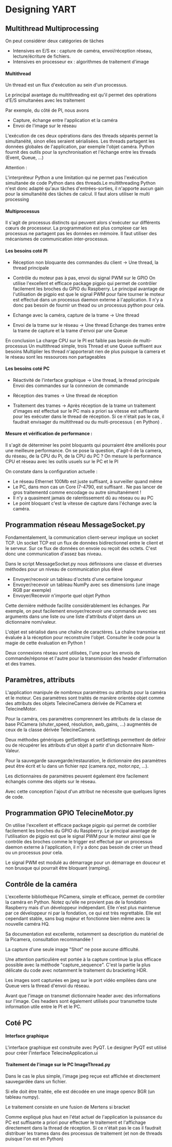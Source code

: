 # Designing YART

## Multithread Multiprocessing

On peut considérer deux catégories de tâches
- Intensives en E/S ex : capture de caméra, envoi/réception réseau, lecture/écriture de fichiers.
- Intensives en processeur ex : algorithmes de traitement d'image

#### Multithread 

Un thread est un flux d'exécution au sein d'un processus.

Le principal avantage du multithreading est qu'il permet des opérations d'E/S simultanées avec les traitement

Par exemple, du côté de PI, nous avons

- Capture, échange entre l'application et la caméra
-  Envoi de l'image sur le réseau

L'exécution de ces deux opérations dans des threads séparés permet la simultanéité, sinon elles seraient sérialisées. Les threads partagent les données globales de l'application, par exemple l'objet caméra. Python fournit des outils pour la synchronisation et l'échange entre les threads (Event, Queue, ...)

Attention :

L'interpréteur Python a une limitation qui ne permet pas l'exécution simultanée de code Python dans des threads.Le multithreading Python n'est donc adapté qu'aux tâches d'entrées-sorties, il n'apporte aucun gain pour la simultanéité des tâches de calcul. Il faut alors utiliser le multi processing

#### Multiprocessus

Il s'agit de processus distincts qui peuvent alors s'exécuter sur différents cœurs de processeur.
La programmation est plus complexe car les processus ne partagent pas les données en mémoire.
Il faut utiliser des mécanismes de communication inter-processus.

#### Les besoins coté PI

- Réception non bloquante des commandes du client -> Une thread, la thread principale


- Contrôle du moteur pas à pas, envoi du signal PWM sur le GPIO 
  On utilise l'excellent et efficace package pigpio qui permet de contrôler facilement les broches du GPIO du Raspberry.
  Le principal avantage de l'utilisation de pigpio est que le signal PWM pour faire tourner le moteur est effectué dans un processus daemon externe à l'application. Il n'y a donc pas besoin de fournir un thead ou un processus python pour cela.

- Echange avec la caméra, capture de la trame -> Une thread


- Envoi de la trame sur le réseau -> Une thread
  Echange des trames entre la trame de capture et la trame d'envoi par une Queue

En conclusion La charge CPU sur le PI est faible pas besoin de multi-processus
Un multithread simple, trois Thread et une Queue suffisent aux besoins
Multiplier les thread n'apporterait rien de plus puisque la camera et le réseau sont les ressources  non partageables

#### Les besoins coté PC

- Réactivité de l'interface graphique -> Une thread, la thread principale
  Envoi des commandes sur la connexion de commande

- Réception des trames -> Une thread de réception
- Traitement des trames -> Après  réception de la trame un traitement d'images est effectué sur le PC mais a priori sa vitesse est suffisante pour les exécuter dans le thread de réception. Si ce n'était pas le cas, il faudrait envisager du multithread ou du multi-processus ( en Python) .

#### Mesure et vérification de performance :

Il s'agit de déterminer les point bloquants qui pourraient être améliorés pour une meilleure performance. On se pose la question, d'agit-il de la camera, du réseau, de la CPU du Pi,  de la CPU du PC  ? On mesure la performance CPU et réseau avec les outils usuels sur le PC et le PI

On constate dans la configuration actuelle :

- Le réseau Ethernet 100Mb est juste suffisant, à surveiller quand même
- Le PC, dans mon cas un Core I7-4790,  est suffisant . Ne pas lancer de gros traitementd comme encodage ou autre simultanément !
- Il n'y a quasiment jamais de ralentissement dû au réseau ou au PC 
- Le point bloquant c'est la vitesse de capture dans l'échange avec la caméra.



## Programmation réseau MessageSocket.py

Fondamentalement, la communication client-serveur implique un socket TCP. Un socket TCP est un flux de données bidirectionnel entre le client et le serveur. Sur ce flux de données on envoie ou reçoit des octets. C'est donc une communication d'assez bas niveau.

Dans le script MessageSocket.py  nous définissons une classe et diverses méthodes pour un niveau de communication plus élevé

- Envoyer/recevoir un tableau d'octets d'une certaine longueur
- Envoyer/recevoir un tableau NumPy avec ses dimensions (une image RGB par exemple)
- Envoyer/Recevoir n'importe quel objet Python 

Cette dernière méthode facilite considérablement les échanges. Par exemple, on peut facilement envoyer/recevoir une commande avec ses arguments dans une liste ou une liste d'attributs d'objet dans un dictionnaire nom/valeur.

L'objet est sérialisé dans une chaîne de caractères. La chaîne transmise est évaluée à la réception pour reconstruire l'objet. Consulter le code pour la magie de cette évaluation en Python !

Deux connexions réseau sont utilisées, l'une pour les envois de commande/réponse et l'autre pour la transmission des header d'information et des trames.

## Paramètres, attributs

L'application manipule de nombreux paramètres ou attributs pour la caméra et le moteur. Ces paramètres sont traités de manière orientée objet comme des attributs des objets TelecineCamera dérivée de PiCamera  et TelecineMotor.

Pour la caméra, ces paramètres comprennent les attributs de la classe de base PiCamera (shuter_speed, résolution, awb_gains, ...) augmentés de ceux de la classe dérivée TelecineCamera.

Deux méthodes génériques getSettings et setSettings permettent de définir ou de récupérer les attributs d'un objet à partir d'un dictionnaire Nom-Valeur.

Pour la sauvegarde sauvegarde/restauration, le dictionnaire des paramètres peut être écrit et lu dans un fichier npz (camera.npz, motor.npz, ...).

Les dictionnaires de paramètres peuvent également être facilement échangés comme des objets  sur le réseau.

Avec cette conception l'ajout d'un attribut ne nécessite que quelques lignes de code.

## Programmation GPIO TelecineMotor.py

On utilise l'excellent et efficace package pigpio qui permet de contrôler facilement les broches du GPIO du Raspberry.
Le principal avantage de l'utilisation de pigpio est que le signal PWM pour le moteur ainsi que le contrôle des broches comme le trigger est effectué  par un processus daemon externe à l'application, il n'y a donc pas besoin de créer un thead ou un processus pour cela.

Le signal PWM est modulé au démarrage pour un démarrage en douceur et non brusque qui pourrait être bloquant (ramping).

## Contrôle de la caméra  

L'excellente bibliothèque PiCamera, simple et efficace, permet de contrôler la caméra en Python. Notez qu'elle ne provient pas de la fondation Raspberry mais d'un développeur indépendant. Elle n'est plus maintenue par ce développeur ni par la fondation, ce qui est très regrettable. Elle est cependant stable, sans bug majeur et fonctionne bien même avec la nouvelle caméra HQ.

Sa documentation est excellente, notamment sa description du matériel de la Picamera, consultation recommandée !

La capture d'une seule image "Shot" ne pose aucune difficulté.

Une attention particulière est portée à la capture continue la plus efficace possible avec la méthode "capture_sequence". C'est la partie la plus délicate du code avec notamment le traitement du bracketing HDR.

Les images sont capturées en jpeg sur le port vidéo empilées dans une Queue vers la thread d'envoi du réseau.

Avant que l'image on transmet dictionnaire header avec des informations sur l'image. Ces headers sont également utilisés pour transmettre toute information utile entre le PI et le PC.



## Coté PC

#### Interface graphique

L'interface graphique est construite avec PyQT. Le designer PyQT est utilisé pour créer l'interface  TelecineApplication.ui

#### Traitement de l'image sur le PC ImageThread.py

Dans le cas le plus simple, l'image jpeg reçue est affichée et directement sauvegardée dans un fichier.

Si elle doit être traitée, elle est décodée en une image opencv BGR (un tableau numpy).

Le traitement consiste en une fusion de Mertens si bracket

Comme expliqué plus haut en l'état actuel de l'application la puissance du PC est suffisante a priori  pour effectuer le traitement et l'affichage directement dans la thread de réception.  Si ce n'était pas le cas il faudrait distribuer les trames dans des processus de traitement (et non de threads puisque l'on est en Python)